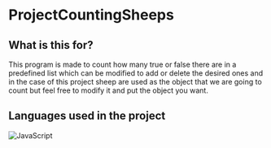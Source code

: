 # ProjectCountingSheeps

## What is this for?
This program is made to count how many true or false there are in a predefined list which can be modified to add or delete the desired ones and in the case of this project sheep are used as the object that we are going to count but feel free to modify it and put the object you want.

## Languages ​​used in the project

![JavaScript](https://skillicons.dev/icons?i=js,html)